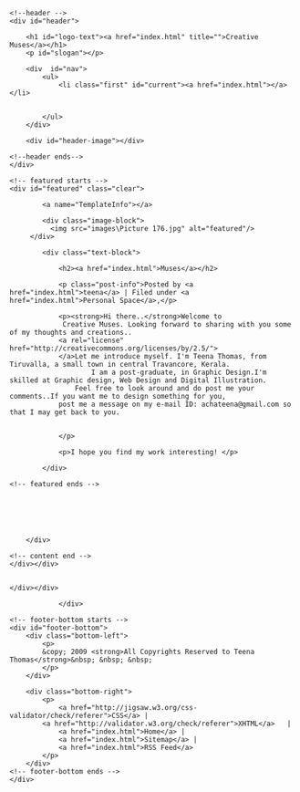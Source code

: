 <html xmlns="http://www.w3.org/1999/xhtml" xml:lang="en" lang="en">

<head>

<meta http-equiv="content-type" content="application/xhtml+xml; charset=UTF-8" />
<meta name="author" content="Erwin Aligam - styleshout.com" />
<meta name="description" content="Site Description Here" />
<meta name="keywords" content="keywords, here" />
<meta name="robots" content="index, follow, noarchive" />
<meta name="googlebot" content="noarchive" />

<link rel="stylesheet" type="text/css" media="screen" href="css/screen.css" />

</head>

<body>
<!-- wrap starts here -->
<div id="wrap">

	<!--header -->
	<div id="header">			
				
		<h1 id="logo-text"><a href="index.html" title="">Creative Muses</a></h1>		
		<p id="slogan"></p>	
		
		<div  id="nav">
			<ul>
				<li class="first" id="current"><a href="index.html"></a></li>
				
					
			</ul>		
		</div>	
		
		<div id="header-image"></div>
						
	<!--header ends-->					
	</div>
	
	<!-- featured starts -->	
	<div id="featured" class="clear">				
				
			<a name="TemplateInfo"></a>
			
			<div class="image-block">
              <img src="images\Picture 176.jpg" alt="featured"/>
         </div>			
			
			<div class="text-block">
			
				<h2><a href="index.html">Muses</a></h2>
			
				<p class="post-info">Posted by <a href="index.html">teena</a> | Filed under <a href="index.html">Personal Space</a>,</p>
				
				<p><strong>Hi there..</strong>Welcome to 
				 Creative Muses. Looking forward to sharing with you some of my thoughts and creations.. 
				<a rel="license" href="http://creativecommons.org/licenses/by/2.5/">
				</a>Let me introduce myself. I'm Teena Thomas, from Tiruvalla, a small town in central Travancore, Kerala.
				        I am a post-graduate, in Graphic Design.I'm skilled at Graphic design, Web Design and Digital Illustration.
					Feel free to look around and do post me your comments..If you want me to design something for you,
				post me a message on my e-mail ID: achateena@gmail.com so that I may get back to you.  
				 
		
				</p>
			
				<p>I hope you find my work interesting! </p>
								
			</div>								
	
	<!-- featured ends -->	
	
					
								
					
				
		
		</div>	
			
	<!-- content end -->	
	</div></div>
		
	
	</div></div>
<div class="sidemenu">
					
				</div>	
	
	<!-- footer-bottom starts -->		
	<div id="footer-bottom">
		<div class="bottom-left">
			<p>
			&copy; 2009 <strong>All Copyrights Reserved to Teena Thomas</strong>&nbsp; &nbsp; &nbsp;
			</p>
		</div>
	
		<div class="bottom-right">
			<p>		
				<a href="http://jigsaw.w3.org/css-validator/check/referer">CSS</a> | 
		   	<a href="http://validator.w3.org/check/referer">XHTML</a>	|			
				<a href="index.html">Home</a> |
				<a href="index.html">Sitemap</a> |
				<a href="index.html">RSS Feed</a>								
			</p>
		</div>
	<!-- footer-bottom ends -->		
	</div>
	
<!-- wrap ends here -->
</div>

</body>
</html>

